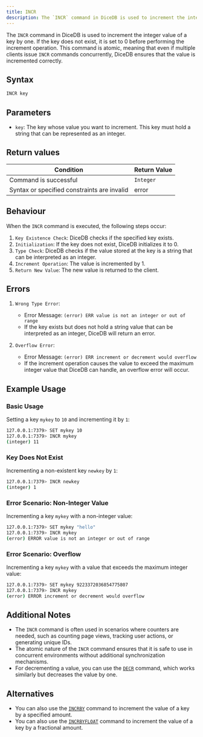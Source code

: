 ```yaml
---
title: INCR
description: The `INCR` command in DiceDB is used to increment the integer value of a key by one. If the key does not exist, it is set to 0 before performing the increment operation. This command is atomic, meaning that even if multiple clients issue `INCR` commands concurrently, DiceDB ensures that the value is incremented correctly.
---
```


The `INCR` command in DiceDB is used to increment the integer value of a key by one. If the key does not exist, it is set to 0 before performing the increment operation. This command is atomic, meaning that even if multiple clients issue `INCR` commands concurrently, DiceDB ensures that the value is incremented correctly.

## Syntax

```bash
INCR key
```

## Parameters

- `key`: The key whose value you want to increment. This key must hold a string that can be represented as an integer.

## Return values

| Condition                                   | Return Value |
| ------------------------------------------- | ------------ |
| Command is successful                       | `Integer`    |
| Syntax or specified constraints are invalid | error        |

## Behaviour

When the `INCR` command is executed, the following steps occur:

1. `Key Existence Check`: DiceDB checks if the specified key exists.
2. `Initialization`: If the key does not exist, DiceDB initializes it to 0.
3. `Type Check`: DiceDB checks if the value stored at the key is a string that can be interpreted as an integer.
4. `Increment Operation`: The value is incremented by 1.
5. `Return New Value`: The new value is returned to the client.

## Errors

1. `Wrong Type Error`:

   - Error Message: `(error) ERR value is not an integer or out of range`
   - If the key exists but does not hold a string value that can be interpreted as an integer, DiceDB will return an error.

2. `Overflow Error`:

   - Error Message: `(error) ERR increment or decrement would overflow`
   - If the increment operation causes the value to exceed the maximum integer value that DiceDB can handle, an overflow error will occur.

## Example Usage

### Basic Usage

Setting a key `mykey` to `10` and incrementing it by `1`:

```bash
127.0.0.1:7379> SET mykey 10
127.0.0.1:7379> INCR mykey
(integer) 11
```

### Key Does Not Exist

Incrementing a non-existent key `newkey` by `1`:

```bash
127.0.0.1:7379> INCR newkey
(integer) 1
```

### Error Scenario: Non-Integer Value

Incrementing a key `mykey` with a non-integer value:

```bash
127.0.0.1:7379> SET mykey "hello"
127.0.0.1:7379> INCR mykey
(error) ERROR value is not an integer or out of range
```

### Error Scenario: Overflow

Incrementing a key `mykey` with a value that exceeds the maximum integer value:

```bash
127.0.0.1:7379> SET mykey 9223372036854775807
127.0.0.1:7379> INCR mykey
(error) ERROR increment or decrement would overflow
```

## Additional Notes

- The `INCR` command is often used in scenarios where counters are needed, such as counting page views, tracking user actions, or generating unique IDs.
- The atomic nature of the `INCR` command ensures that it is safe to use in concurrent environments without additional synchronization mechanisms.
- For decrementing a value, you can use the [`DECR`](/commands/decr) command, which works similarly but decreases the value by one.

## Alternatives

- You can also use the [`INCRBY`](/commands/incrby) command to increment the value of a key by a specified amount.
- You can also use the [`INCRBYFLOAT`](/commands/incrbyfloat) command to increment the value of a key by a fractional amount.